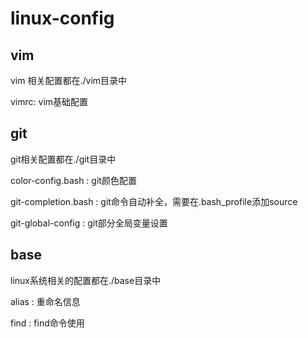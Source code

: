 # linux-config

## vim
vim 相关配置都在./vim目录中

vimrc: vim基础配置

## git
git相关配置都在./git目录中

color-config.bash : git颜色配置

git-completion.bash : git命令自动补全，需要在.bash_profile添加source

git-global-config : git部分全局变量设置

## base
linux系统相关的配置都在./base目录中

alias : 重命名信息

find : find命令使用
